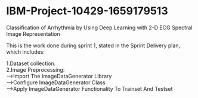 # IBM-Project-10429-1659179513
Classification of Arrhythmia by Using Deep Learning with 2-D ECG Spectral Image Representation

This is the work done during sprint 1, stated in the Sprint Delivery plan, which includes:

1.Dataset collection.<br>
2.Image Preprocessing:<br>
   -->Import The ImageDataGenerator Library<br>
   -->Configure ImageDataGenerator Class<br>
   -->Apply ImageDataGenerator Functionality To Trainset And Testset
